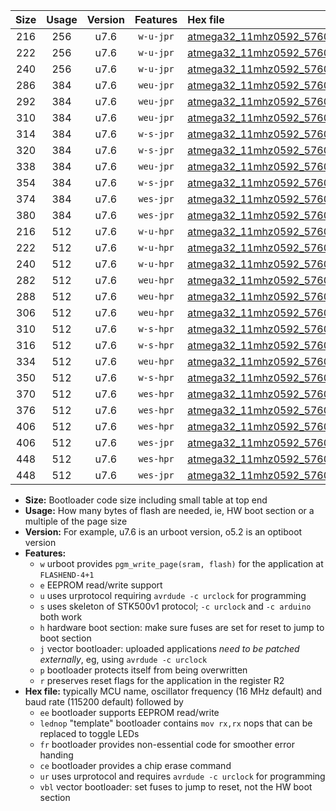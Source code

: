 |Size|Usage|Version|Features|Hex file|
|:-:|:-:|:-:|:-:|:--|
|216|256|u7.6|`w-u-jpr`|[atmega32_11mhz0592_57600bps_ur_vbl.hex](https://raw.githubusercontent.com/stefanrueger/urboot/main/bootloaders/atmega32/fcpu_11mhz0592/57600_bps/atmega32_11mhz0592_57600bps_ur_vbl.hex)|
|222|256|u7.6|`w-u-jpr`|[atmega32_11mhz0592_57600bps_lednop_ur_vbl.hex](https://raw.githubusercontent.com/stefanrueger/urboot/main/bootloaders/atmega32/fcpu_11mhz0592/57600_bps/atmega32_11mhz0592_57600bps_lednop_ur_vbl.hex)|
|240|256|u7.6|`w-u-jpr`|[atmega32_11mhz0592_57600bps_lednop_fr_ur_vbl.hex](https://raw.githubusercontent.com/stefanrueger/urboot/main/bootloaders/atmega32/fcpu_11mhz0592/57600_bps/atmega32_11mhz0592_57600bps_lednop_fr_ur_vbl.hex)|
|286|384|u7.6|`weu-jpr`|[atmega32_11mhz0592_57600bps_ee_ur_vbl.hex](https://raw.githubusercontent.com/stefanrueger/urboot/main/bootloaders/atmega32/fcpu_11mhz0592/57600_bps/atmega32_11mhz0592_57600bps_ee_ur_vbl.hex)|
|292|384|u7.6|`weu-jpr`|[atmega32_11mhz0592_57600bps_ee_lednop_ur_vbl.hex](https://raw.githubusercontent.com/stefanrueger/urboot/main/bootloaders/atmega32/fcpu_11mhz0592/57600_bps/atmega32_11mhz0592_57600bps_ee_lednop_ur_vbl.hex)|
|310|384|u7.6|`weu-jpr`|[atmega32_11mhz0592_57600bps_ee_lednop_fr_ur_vbl.hex](https://raw.githubusercontent.com/stefanrueger/urboot/main/bootloaders/atmega32/fcpu_11mhz0592/57600_bps/atmega32_11mhz0592_57600bps_ee_lednop_fr_ur_vbl.hex)|
|314|384|u7.6|`w-s-jpr`|[atmega32_11mhz0592_57600bps_vbl.hex](https://raw.githubusercontent.com/stefanrueger/urboot/main/bootloaders/atmega32/fcpu_11mhz0592/57600_bps/atmega32_11mhz0592_57600bps_vbl.hex)|
|320|384|u7.6|`w-s-jpr`|[atmega32_11mhz0592_57600bps_lednop_vbl.hex](https://raw.githubusercontent.com/stefanrueger/urboot/main/bootloaders/atmega32/fcpu_11mhz0592/57600_bps/atmega32_11mhz0592_57600bps_lednop_vbl.hex)|
|338|384|u7.6|`weu-jpr`|[atmega32_11mhz0592_57600bps_ee_lednop_fr_ce_ur_vbl.hex](https://raw.githubusercontent.com/stefanrueger/urboot/main/bootloaders/atmega32/fcpu_11mhz0592/57600_bps/atmega32_11mhz0592_57600bps_ee_lednop_fr_ce_ur_vbl.hex)|
|354|384|u7.6|`w-s-jpr`|[atmega32_11mhz0592_57600bps_lednop_fr_vbl.hex](https://raw.githubusercontent.com/stefanrueger/urboot/main/bootloaders/atmega32/fcpu_11mhz0592/57600_bps/atmega32_11mhz0592_57600bps_lednop_fr_vbl.hex)|
|374|384|u7.6|`wes-jpr`|[atmega32_11mhz0592_57600bps_ee_vbl.hex](https://raw.githubusercontent.com/stefanrueger/urboot/main/bootloaders/atmega32/fcpu_11mhz0592/57600_bps/atmega32_11mhz0592_57600bps_ee_vbl.hex)|
|380|384|u7.6|`wes-jpr`|[atmega32_11mhz0592_57600bps_ee_lednop_vbl.hex](https://raw.githubusercontent.com/stefanrueger/urboot/main/bootloaders/atmega32/fcpu_11mhz0592/57600_bps/atmega32_11mhz0592_57600bps_ee_lednop_vbl.hex)|
|216|512|u7.6|`w-u-hpr`|[atmega32_11mhz0592_57600bps_ur.hex](https://raw.githubusercontent.com/stefanrueger/urboot/main/bootloaders/atmega32/fcpu_11mhz0592/57600_bps/atmega32_11mhz0592_57600bps_ur.hex)|
|222|512|u7.6|`w-u-hpr`|[atmega32_11mhz0592_57600bps_lednop_ur.hex](https://raw.githubusercontent.com/stefanrueger/urboot/main/bootloaders/atmega32/fcpu_11mhz0592/57600_bps/atmega32_11mhz0592_57600bps_lednop_ur.hex)|
|240|512|u7.6|`w-u-hpr`|[atmega32_11mhz0592_57600bps_lednop_fr_ur.hex](https://raw.githubusercontent.com/stefanrueger/urboot/main/bootloaders/atmega32/fcpu_11mhz0592/57600_bps/atmega32_11mhz0592_57600bps_lednop_fr_ur.hex)|
|282|512|u7.6|`weu-hpr`|[atmega32_11mhz0592_57600bps_ee_ur.hex](https://raw.githubusercontent.com/stefanrueger/urboot/main/bootloaders/atmega32/fcpu_11mhz0592/57600_bps/atmega32_11mhz0592_57600bps_ee_ur.hex)|
|288|512|u7.6|`weu-hpr`|[atmega32_11mhz0592_57600bps_ee_lednop_ur.hex](https://raw.githubusercontent.com/stefanrueger/urboot/main/bootloaders/atmega32/fcpu_11mhz0592/57600_bps/atmega32_11mhz0592_57600bps_ee_lednop_ur.hex)|
|306|512|u7.6|`weu-hpr`|[atmega32_11mhz0592_57600bps_ee_lednop_fr_ur.hex](https://raw.githubusercontent.com/stefanrueger/urboot/main/bootloaders/atmega32/fcpu_11mhz0592/57600_bps/atmega32_11mhz0592_57600bps_ee_lednop_fr_ur.hex)|
|310|512|u7.6|`w-s-hpr`|[atmega32_11mhz0592_57600bps.hex](https://raw.githubusercontent.com/stefanrueger/urboot/main/bootloaders/atmega32/fcpu_11mhz0592/57600_bps/atmega32_11mhz0592_57600bps.hex)|
|316|512|u7.6|`w-s-hpr`|[atmega32_11mhz0592_57600bps_lednop.hex](https://raw.githubusercontent.com/stefanrueger/urboot/main/bootloaders/atmega32/fcpu_11mhz0592/57600_bps/atmega32_11mhz0592_57600bps_lednop.hex)|
|334|512|u7.6|`weu-hpr`|[atmega32_11mhz0592_57600bps_ee_lednop_fr_ce_ur.hex](https://raw.githubusercontent.com/stefanrueger/urboot/main/bootloaders/atmega32/fcpu_11mhz0592/57600_bps/atmega32_11mhz0592_57600bps_ee_lednop_fr_ce_ur.hex)|
|350|512|u7.6|`w-s-hpr`|[atmega32_11mhz0592_57600bps_lednop_fr.hex](https://raw.githubusercontent.com/stefanrueger/urboot/main/bootloaders/atmega32/fcpu_11mhz0592/57600_bps/atmega32_11mhz0592_57600bps_lednop_fr.hex)|
|370|512|u7.6|`wes-hpr`|[atmega32_11mhz0592_57600bps_ee.hex](https://raw.githubusercontent.com/stefanrueger/urboot/main/bootloaders/atmega32/fcpu_11mhz0592/57600_bps/atmega32_11mhz0592_57600bps_ee.hex)|
|376|512|u7.6|`wes-hpr`|[atmega32_11mhz0592_57600bps_ee_lednop.hex](https://raw.githubusercontent.com/stefanrueger/urboot/main/bootloaders/atmega32/fcpu_11mhz0592/57600_bps/atmega32_11mhz0592_57600bps_ee_lednop.hex)|
|406|512|u7.6|`wes-hpr`|[atmega32_11mhz0592_57600bps_ee_lednop_fr.hex](https://raw.githubusercontent.com/stefanrueger/urboot/main/bootloaders/atmega32/fcpu_11mhz0592/57600_bps/atmega32_11mhz0592_57600bps_ee_lednop_fr.hex)|
|406|512|u7.6|`wes-jpr`|[atmega32_11mhz0592_57600bps_ee_lednop_fr_vbl.hex](https://raw.githubusercontent.com/stefanrueger/urboot/main/bootloaders/atmega32/fcpu_11mhz0592/57600_bps/atmega32_11mhz0592_57600bps_ee_lednop_fr_vbl.hex)|
|448|512|u7.6|`wes-hpr`|[atmega32_11mhz0592_57600bps_ee_lednop_fr_ce.hex](https://raw.githubusercontent.com/stefanrueger/urboot/main/bootloaders/atmega32/fcpu_11mhz0592/57600_bps/atmega32_11mhz0592_57600bps_ee_lednop_fr_ce.hex)|
|448|512|u7.6|`wes-jpr`|[atmega32_11mhz0592_57600bps_ee_lednop_fr_ce_vbl.hex](https://raw.githubusercontent.com/stefanrueger/urboot/main/bootloaders/atmega32/fcpu_11mhz0592/57600_bps/atmega32_11mhz0592_57600bps_ee_lednop_fr_ce_vbl.hex)|

- **Size:** Bootloader code size including small table at top end
- **Usage:** How many bytes of flash are needed, ie, HW boot section or a multiple of the page size
- **Version:** For example, u7.6 is an urboot version, o5.2 is an optiboot version
- **Features:**
  + `w` urboot provides `pgm_write_page(sram, flash)` for the application at `FLASHEND-4+1`
  + `e` EEPROM read/write support
  + `u` uses urprotocol requiring `avrdude -c urclock` for programming
  + `s` uses skeleton of STK500v1 protocol; `-c urclock` and `-c arduino` both work
  + `h` hardware boot section: make sure fuses are set for reset to jump to boot section
  + `j` vector bootloader: uploaded applications *need to be patched externally*, eg, using `avrdude -c urclock`
  + `p` bootloader protects itself from being overwritten
  + `r` preserves reset flags for the application in the register R2
- **Hex file:** typically MCU name, oscillator frequency (16 MHz default) and baud rate (115200 default) followed by
  + `ee` bootloader supports EEPROM read/write
  + `lednop` "template" bootloader contains `mov rx,rx` nops that can be replaced to toggle LEDs
  + `fr` bootloader provides non-essential code for smoother error handing
  + `ce` bootloader provides a chip erase command
  + `ur` uses urprotocol and requires `avrdude -c urclock` for programming
  + `vbl` vector bootloader: set fuses to jump to reset, not the HW boot section
